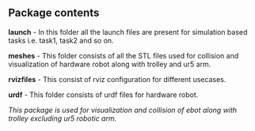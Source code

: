 ## Package contents

**launch** - In this folder all the launch files are present for simulation based tasks i.e. task1, task2 and so on.

**meshes** - This folder consists of all the STL files used for collision and visualization of hardware robot along with trolley and ur5 arm.

**rvizfiles** - This consist of rviz configuration for different usecases.

**urdf** - This folder consists of urdf files for hardware robot.


*This package is used for visualization and collision of ebot along with trolley excluding ur5 robotic arm.*
